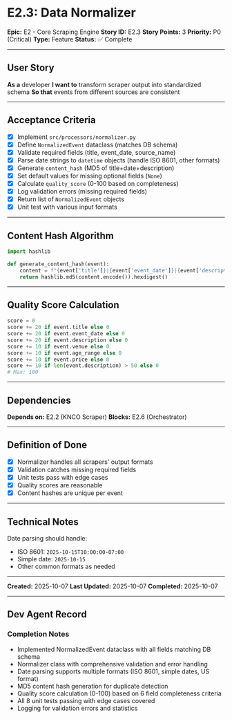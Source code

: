 # E2.3: Data Normalizer

**Epic:** E2 - Core Scraping Engine
**Story ID:** E2.3
**Story Points:** 3
**Priority:** P0 (Critical)
**Type:** Feature
**Status:** ✅ Complete

---

## User Story

**As a** developer
**I want to** transform scraper output into standardized schema
**So that** events from different sources are consistent

---

## Acceptance Criteria

- [x] Implement `src/processors/normalizer.py`
- [x] Define `NormalizedEvent` dataclass (matches DB schema)
- [x] Validate required fields (title, event_date, source_name)
- [x] Parse date strings to `datetime` objects (handle ISO 8601, other formats)
- [x] Generate `content_hash` (MD5 of title+date+description)
- [x] Set default values for missing optional fields (`None`)
- [x] Calculate `quality_score` (0-100 based on completeness)
- [x] Log validation errors (missing required fields)
- [x] Return list of `NormalizedEvent` objects
- [x] Unit test with various input formats

---

## Content Hash Algorithm

```python
import hashlib

def generate_content_hash(event):
    content = f"{event['title']}|{event['event_date']}|{event['description'][:200]}"
    return hashlib.md5(content.encode()).hexdigest()
```

---

## Quality Score Calculation

```python
score = 0
score += 20 if event.title else 0
score += 20 if event.event_date else 0
score += 20 if event.description else 0
score += 10 if event.venue else 0
score += 10 if event.age_range else 0
score += 10 if event.price else 0
score += 10 if len(event.description) > 50 else 0
# Max: 100
```

---

## Dependencies

**Depends on:** E2.2 (KNCO Scraper)
**Blocks:** E2.6 (Orchestrator)

---

## Definition of Done

- [x] Normalizer handles all scrapers' output formats
- [x] Validation catches missing required fields
- [x] Unit tests pass with edge cases
- [x] Quality scores are reasonable
- [x] Content hashes are unique per event

---

## Technical Notes

Date parsing should handle:
- ISO 8601: `2025-10-15T10:00:00-07:00`
- Simple date: `2025-10-15`
- Other common formats as needed

---

**Created:** 2025-10-07
**Last Updated:** 2025-10-07
**Completed:** 2025-10-07

---

## Dev Agent Record

### Completion Notes
- Implemented NormalizedEvent dataclass with all fields matching DB schema
- Normalizer class with comprehensive validation and error handling
- Date parsing supports multiple formats (ISO 8601, simple dates, US format)
- MD5 content hash generation for duplicate detection
- Quality score calculation (0-100) based on 6 field completeness criteria
- All 8 unit tests passing with edge cases covered
- Logging for validation errors and statistics
